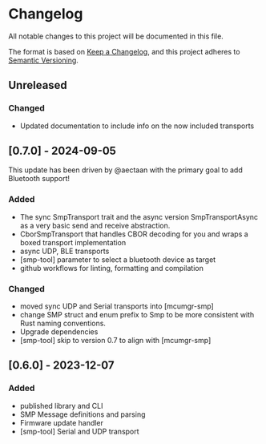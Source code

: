 # Changelog

All notable changes to this project will be documented in this file.

The format is based on [Keep a Changelog](https://keepachangelog.com/en/1.1.0/),
and this project adheres to [Semantic Versioning](https://semver.org/spec/v2.0.0.html).

## Unreleased

### Changed
- Updated documentation to include info on the now included transports

## [0.7.0] - 2024-09-05

This update has been driven by @aectaan with the primary
goal to add Bluetooth support!

### Added

- The sync SmpTransport trait and the async version SmpTransportAsync
  as a very basic send and receive abstraction.
- CborSmpTransport that handles CBOR decoding for you and wraps a boxed transport implementation
- async UDP, BLE transports
- [smp-tool] parameter to select a bluetooth device as target
- github workflows for linting, formatting and compilation

### Changed

- moved sync UDP and Serial transports into [mcumgr-smp]
- change SMP struct and enum prefix to Smp to be more consistent
  with Rust naming conventions.
- Upgrade dependencies
- [smp-tool] skip to version 0.7 to align with [mcumgr-smp]

## [0.6.0] - 2023-12-07

### Added

- published library and CLI
- SMP Message definitions and parsing
- Firmware update handler
- [smp-tool] Serial and UDP transport
